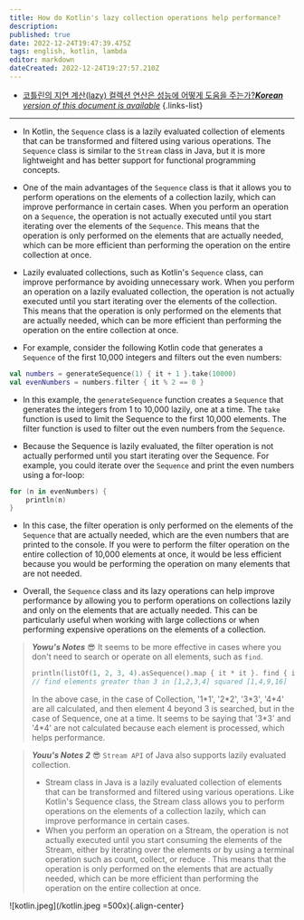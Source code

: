 ```yaml
---
title: How do Kotlin's lazy collection operations help performance?
description: 
published: true
date: 2022-12-24T19:47:39.475Z
tags: english, kotlin, lambda
editor: markdown
dateCreated: 2022-12-24T19:27:57.210Z
---
```


- [코틀린의 지연 계산(lazy) 컬렉션 연산은 성능에 어떻게 도움을 주는가?***Korean** version of this document is available*](/ko/dev/Kotlin/How-do-Kotlin-sequence-lazy-operations-help-performance)
{.links-list}

---

- In Kotlin, the `Sequence` class is a lazily evaluated collection of elements that can be transformed and filtered using various operations. The `Sequence` class is similar to the `Stream` class in Java, but it is more lightweight and has better support for functional programming concepts.

- One of the main advantages of the `Sequence` class is that it allows you to perform operations on the elements of a collection lazily, which can improve performance in certain cases. When you perform an operation on a `Sequence`, the operation is not actually executed until you start iterating over the elements of the `Sequence`. This means that the operation is only performed on the elements that are actually needed, which can be more efficient than performing the operation on the entire collection at once.

- Lazily evaluated collections, such as Kotlin's `Sequence` class, can improve performance by avoiding unnecessary work. When you perform an operation on a lazily evaluated collection, the operation is not actually executed until you start iterating over the elements of the collection. This means that the operation is only performed on the elements that are actually needed, which can be more efficient than performing the operation on the entire collection at once.

- For example, consider the following Kotlin code that generates a `Sequence` of the first 10,000 integers and filters out the even numbers:

```kotlin
val numbers = generateSequence(1) { it + 1 }.take(10000)
val evenNumbers = numbers.filter { it % 2 == 0 }
```

- In this example, the `generateSequence` function creates a `Sequence` that generates the integers from 1 to 10,000 lazily, one at a time. The `take` function is used to limit the Sequence to the first 10,000 elements. The filter function is used to filter out the even numbers from the `Sequence`.

- Because the Sequence is lazily evaluated, the filter operation is not actually performed until you start iterating over the Sequence. For example, you could iterate over the `Sequence` and print the even numbers using a for-loop:

```kotlin
for (n in evenNumbers) {
    println(n)
}
```

- In this case, the filter operation is only performed on the elements of the `Sequence` that are actually needed, which are the even numbers that are printed to the console. If you were to perform the filter operation on the entire collection of 10,000 elements at once, it would be less efficient because you would be performing the operation on many elements that are not needed.

- Overall, the `Sequence` class and its lazy operations can help improve performance by allowing you to perform operations on collections lazily and only on the elements that are actually needed. This can be particularly useful when working with large collections or when performing expensive operations on the elements of a collection.

> ***Yowu's Notes*** 😎
> It seems to be more effective in cases where you don't need to search or operate on all elements, such as `find`.
> ```kotlin
> println(listOf(1, 2, 3, 4).asSequence().map { it * it }. find { it > 3});
> // find elements greater than 3 in [1,2,3,4] squared [1,4,9,16]
> ```
> In the above case, in the case of Collection, '1\*1', '2\*2', '3\*3', '4\*4' are all calculated, and then element 4 beyond 3 is searched, but in the case of Sequence, one at a time. It seems to be saying that '3\*3' and '4\*4' are not calculated because each element is processed, which helps performance.

> ***Youu's Notes 2*** 😎
> `Stream API` of Java also supports lazily evaluated collection.
>
> - Stream class in Java is a lazily evaluated collection of elements that can be transformed and filtered using various operations. Like Kotlin's Sequence class, the Stream class allows you to perform operations on the elements of a collection lazily, which can improve performance in certain cases.
> - When you perform an operation on a Stream, the operation is not actually executed until you start consuming the elements of the Stream, either by iterating over the elements or by using a terminal operation such as count, collect, or reduce . This means that the operation is only performed on the elements that are actually needed, which can be more efficient than performing the operation on the entire collection at once.

![kotlin.jpeg](/kotlin.jpeg =500x){.align-center}